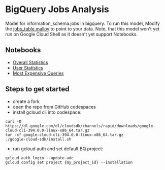 # BigQuery Jobs Analysis
Model for information_schema.jobs in bigquery.  To run this model, Modify the [jobs_table.malloy](jobs_table.malloy) to point to your data.  Note, that this model won't yet run on Google Cloud Shell as it doesn't yet support Notebooks.

## Notebooks
* [Overall Statistics](overall.malloynb)
* [User Statistics](by_user.malloynb)
* [Most Expensive Queries](most_expensive.malloynb)


## Steps to get started
- create a fork
- open the repo from GitHub codespaces
- install gcloud cli into codespace:
```
curl -O https://dl.google.com/dl/cloudsdk/channels/rapid/downloads/google-cloud-cli-394.0.0-linux-x86_64.tar.gz
tar -xf google-cloud-cli-394.0.0-linux-x86_64.tar.gz
./google-cloud-sdk/install.sh
```

- run gcloud auth and set default BQ project:
```
gcloud auth login --update-adc
gcloud config set project {my_project_id} --installation
```
